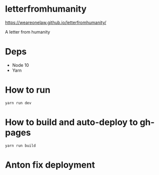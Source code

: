 # letterfromhumanity
https://weareonelaw.github.io/letterfromhumanity/

A letter from humanity

# Deps
* Node 10
* Yarn

# How to run
`yarn run dev`

# How to build and auto-deploy to gh-pages
`yarn run build`

# Anton fix deployment
